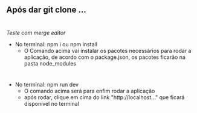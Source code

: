 ## Após dar git clone ...
#


*Teste com merge editor*


- No terminal: npm i ou npm install  
    - O Comando acima vai instalar os pacotes necessários para rodar a aplicação, de acordo com o package.json, os pacotes ficarão na pasta node_modules
#
- No terminal: npm run dev 
    - O comando acima será para enfim rodar a aplicação
    - após rodar, clique em cima do link "http://localhost..." que ficará disponível no terminal 
